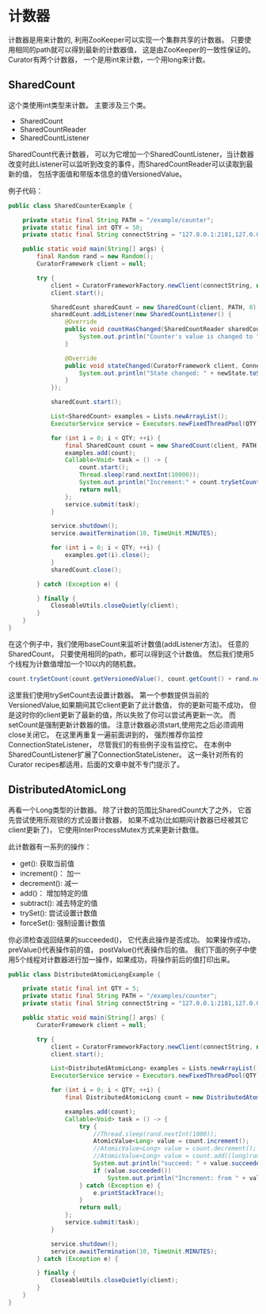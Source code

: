 # 计数器
计数器是用来计数的, 利用ZooKeeper可以实现一个集群共享的计数器。 只要使用相同的path就可以得到最新的计数器值， 这是由ZooKeeper的一致性保证的。Curator有两个计数器， 一个是用int来计数，一个用long来计数。

## SharedCount
这个类使用int类型来计数。 主要涉及三个类。
* SharedCount
* SharedCountReader
* SharedCountListener

SharedCount代表计数器， 可以为它增加一个SharedCountListener，当计数器改变时此Listener可以监听到改变的事件，而SharedCountReader可以读取到最新的值， 包括字面值和带版本信息的值VersionedValue。

例子代码：
```java
public class SharedCounterExample {

    private static final String PATH = "/example/counter";
    private static final int QTY = 50;
    private static final String connectString = "127.0.0.1:2181,127.0.0.1:2182,127.0.0.1:2183";

    public static void main(String[] args) {
        final Random rand = new Random();
        CuratorFramework client = null;

        try {
            client = CuratorFrameworkFactory.newClient(connectString, new ExponentialBackoffRetry(1000, 3));
            client.start();

            SharedCount sharedCount = new SharedCount(client, PATH, 0);
            sharedCount.addListener(new SharedCountListener() {
                @Override
                public void countHasChanged(SharedCountReader sharedCount, int newCount) throws Exception {
                    System.out.println("Counter's value is changed to " + newCount);
                }

                @Override
                public void stateChanged(CuratorFramework client, ConnectionState newState) {
                    System.out.println("State changed: " + newState.toString());
                }
            });

            sharedCount.start();

            List<SharedCount> examples = Lists.newArrayList();
            ExecutorService service = Executors.newFixedThreadPool(QTY);

            for (int i = 0; i < QTY; ++i) {
                final SharedCount count = new SharedCount(client, PATH, 0);
                examples.add(count);
                Callable<Void> task = () -> {
                    count.start();
                    Thread.sleep(rand.nextInt(10000));
                    System.out.println("Increment:" + count.trySetCount(count.getVersionedValue(), count.getCount() + rand.nextInt(10)));
                    return null;
                };
                service.submit(task);
            }

            service.shutdown();
            service.awaitTermination(10, TimeUnit.MINUTES);

            for (int i = 0; i < QTY; ++i) {
                examples.get(i).close();
            }
            sharedCount.close();

        } catch (Exception e) {

        } finally {
            CloseableUtils.closeQuietly(client);
        }
    }
}

```

在这个例子中，我们使用baseCount来监听计数值(addListener方法)。 任意的SharedCount， 只要使用相同的path，都可以得到这个计数值。 然后我们使用5个线程为计数值增加一个10以内的随机数。
```java
count.trySetCount(count.getVersionedValue(), count.getCount() + rand.nextInt(10))
```
这里我们使用trySetCount去设置计数器。 第一个参数提供当前的VersionedValue,如果期间其它client更新了此计数值， 你的更新可能不成功， 但是这时你的client更新了最新的值，所以失败了你可以尝试再更新一次。 而setCount是强制更新计数器的值。
注意计数器必须start,使用完之后必须调用close关闭它。
在这里再重复一遍前面讲到的， 强烈推荐你监控ConnectionStateListener， 尽管我们的有些例子没有监控它。 在本例中SharedCountListener扩展了ConnectionStateListener。 这一条针对所有的Curator recipes都适用，后面的文章中就不专门提示了。

## DistributedAtomicLong
再看一个Long类型的计数器。 除了计数的范围比SharedCount大了之外， 它首先尝试使用乐观锁的方式设置计数器， 如果不成功(比如期间计数器已经被其它client更新了)， 它使用InterProcessMutex方式来更新计数值。

此计数器有一系列的操作：
* get(): 获取当前值
* increment()： 加一
* decrement(): 减一
* add()： 增加特定的值
* subtract(): 减去特定的值
* trySet(): 尝试设置计数值
* forceSet(): 强制设置计数值

你必须检查返回结果的succeeded()， 它代表此操作是否成功。 如果操作成功， preValue()代表操作前的值， postValue()代表操作后的值。
我们下面的例子中使用5个线程对计数器进行加一操作，如果成功，将操作前后的值打印出来。
```java
public class DistributedAtomicLongExample {

    private static final int QTY = 5;
    private static final String PATH = "/examples/counter";
    private static final String connectString = "127.0.0.1:2181,127.0.0.1:2182,127.0.0.1:2183";

    public static void main(String[] args) {
        CuratorFramework client = null;

        try {
            client = CuratorFrameworkFactory.newClient(connectString, new ExponentialBackoffRetry(1000, 3));
            client.start();

            List<DistributedAtomicLong> examples = Lists.newArrayList();
            ExecutorService service = Executors.newFixedThreadPool(QTY);

            for (int i = 0; i < QTY; ++i) {
                final DistributedAtomicLong count = new DistributedAtomicLong(client, PATH, new RetryNTimes(10, 10));

                examples.add(count);
                Callable<Void> task = () -> {
                    try {
                        //Thread.sleep(rand.nextInt(1000));
                        AtomicValue<Long> value = count.increment();
                        //AtomicValue<Long> value = count.decrement();
                        //AtomicValue<Long> value = count.add((long)rand.nextInt(20));
                        System.out.println("succeed: " + value.succeeded());
                        if (value.succeeded())
                            System.out.println("Increment: from " + value.preValue() + " to " + value.postValue());
                    } catch (Exception e) {
                        e.printStackTrace();
                    }
                    return null;
                };
                service.submit(task);
            }

            service.shutdown();
            service.awaitTermination(10, TimeUnit.MINUTES);
        } catch (Exception e) {

        } finally {
            CloseableUtils.closeQuietly(client);
        }
    }
}

```

